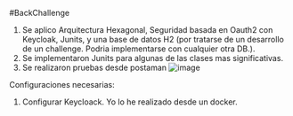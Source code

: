 #BackChallenge
1. Se aplico Arquitectura Hexagonal, Seguridad basada en Oauth2 con Keycloak, Junits, y una base de datos H2 (por tratarse de un desarrollo de un challenge. Podria implementarse con cualquier otra DB.).
2. Se implementaron  Junits para algunas de las clases mas significativas.
3. Se realizaron pruebas desde postaman
   ![image](https://github.com/user-attachments/assets/bed4226b-9dea-4e50-953e-e82fc63417dd)

Configuraciones necesarias:
1. Configurar Keycloack. Yo lo he realizado desde un docker.
   
   

